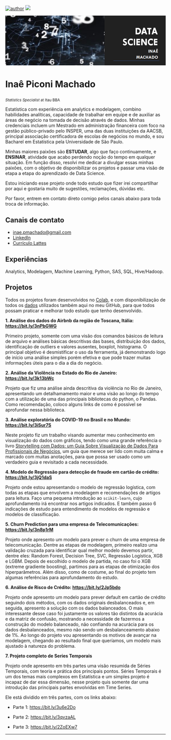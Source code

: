 [![author](https://img.shields.io/badge/author-inaemachado-red.svg)](https://www.linkedin.com/in/inaepmachado) [![](https://img.shields.io/badge/python-3.7+-blue.svg)](https://www.python.org/downloads/release/python-365/)

<p align="center">
  <img src="banner.png" >
</p>

# Inaê Piconi Machado
<sub>*Statistics Specialist* at Itau BBA</sub>

Estatística com experiência em analytics e modelagem, combino habilidades analíticas, capacidade de trabalhar em equipe e de auxiliar as áreas de negócio na tomada de decisão através de dados.
Minhas credenciais incluem um Mestrado em administração financeira com foco na gestão público-privado pelo INSPER, uma das duas instituições da AACSB, principal associação certificadora de escolas de negócios no mundo, e sou Bacharel em Estatística pela Universidade de São Paulo.

Minhas maiores paixões são **ESTUDAR**, algo que faço continuamente, e **ENSINAR**, atividade que acabo perdendo noção do tempo em qualquer situação. Em função disso, resolvi me dedicar a divulgar essas minhas paixões, com o objetivo de disponibilizar os projetos e passar uma visão de etapa a etapa do aprendizado de Data Science. 

Estou iniciando esse projeto onde todo estudo que fizer irei compartilhar por aqui e gostaria muito de sugestões, reclamações, dúvidas etc.

Por favor, entrem em contato direto comigo pelos canais abaixo para toda troca de informação.


## Canais de contato

* inae.pmachado@gmail.com
* [LinkedIn](https://www.linkedin.com/in/inaepmachado)
* [Currículo Lattes](http://lattes.cnpq.br/2150291235267988)


## Experiências

Analytics, Modelagem, Machine Learning, Python, SAS, SQL, Hive/Hadoop.


## Projetos

  Todos os projetos foram desenvolvidos no [Colab](https://colab.research.google.com/notebooks/intro.ipynb), e com disponibilização de todos os [dados](https://github.com/inaepmachado/DataSet) utilizados também aqui no meu GitHub, para que todos possam praticar e melhorar todo estudo que tenho desenvolvido.

**1. Análise dos dados do Airbnb da região de Toscana, Itália: https://bit.ly/3nPbGWG**

   Primeiro projeto, somente com uma visão dos comandos básicos de leitura de arquivo e análises básicas descritivas das bases, distribuição dos dados, identificação de outliers e valores ausentes, boxplot, histograma. O principal objetivo é desmistificar o uso da ferramenta, já demonstrando logo de início uma análise simples porém efetiva e que pode trazer muitas informações úteis para o dia a dia do negócio.

**2. Análise da Violência no Estado do Rio de Janeiro: https://bit.ly/3k13bWc**

  Projeto que fiz uma análise ainda descritiva da violência no Rio de Janeiro, apresentando um detalhamamento maior e uma visão ao longo do tempo com a utilização de uma das principais bibliotecas do python, o Pandas. Como recomendação, coloco alguns links de como é possível se aprofundar nessa biblioteca.

**3. Análise exploratória do COVID-19 no Brasil e no Mundo: https://bit.ly/3iSur7S**

  Neste projeto fiz um trabalho visando aumentar meu conhecimento em visualização do dados com gráficos, tendo como uma grande referência o livro [Storytelling com Dados: um Guia Sobre Visualização de Dados Para Profissionais de Negócios](https://www.amazon.com.br/Storytelling-com-Dados-Visualiza%C3%A7%C3%A3o-Profissionais/dp/8550804681), um guia que merece ser lido com muita calma e marcado com muitas anotações, para que possa ser usado como um verdadeiro guia e revisitado a cada necessidade.

**4. Modelo de Regressão para detecção de fraude em cartão de crédito: https://bit.ly/3jQ1daS**

   Projeto onde estou apresentando o modelo de regressão logística, com todas as etapas que envolvem a modelagem e recomendações de artigos para leitura. Faço uma pequena introdução ao `scikit-learn`, cujo aprofundamento irá encontrar nos artigos indicados. E também passo 6 indicações de estudo para entendimento de modelos de regressão e modelos de classificação.
   
**5. Churn Prediction para uma empresa de Telecomunicações: https://bit.ly/3n8p1rM**

  Projeto onde apresento um modelo para prever o churn de uma empresa de telecomunicação. Dentre as etapas de modelagem, primeiro realizo uma validação cruzada para identificar qual melhor modelo devemos partir, dentre eles: Random Forest, Decision Tree, SVC, Regressão Logística, XGB e LGBM. Depois de escolhido o modelo de partida, no caso foi o XGB (extreme gradiente boosting), partimos para as etapas de otimização dos hiperparâmetros. Além disso, como de costume, ao final do projeto tem algumas referências para aprofundamento do estudo.
  
**6. Análise de Risco de Crédito: https://bit.ly/2Jp5bdo**

  Projeto onde apresento um modelo para prever default em cartão de crédito seguindo dois métodos, com os dados originais desbalanceados e, em seguida, apresento a solução com os dados balanceados. O mais interessante desse caso foi justamente os valores tão distintos da acurácia e da matriz de confusão, mostrando a necessidade de fazermos a construção do modelo balanceado, não confiando na acurácia para os dados desbalanceados, mesmo não sendo um desbalanceamento abaixo de 1%. Ao longo do projeto vou apresentando os motivos de avançar na modelagem, chegando ao resultado final que queríamos, um modelo mais ajustado à natureza do problema.
  
**7. Projeto completo de Series Temporais**

  Projeto onde apresento em três partes uma visão resumida de Séries Temporais, com teoria e prática dos principais pontos. Séries Temporais é um dos temas mais complexos em Estatística e um simples projeto é incapaz de dar essa dimensão, nesse projeto quis somente dar uma introdução das principais partes envolvidas em Time Series.
  
  Ele está dividido em três partes, com os links abaixo:
  
  - Parte 1: https://bit.ly/3u6e2Do
  
  - Parte 2: https://bit.ly/3qvzaAL
  
  - Parte 3: https://bit.ly/2ZoEXw7

---
